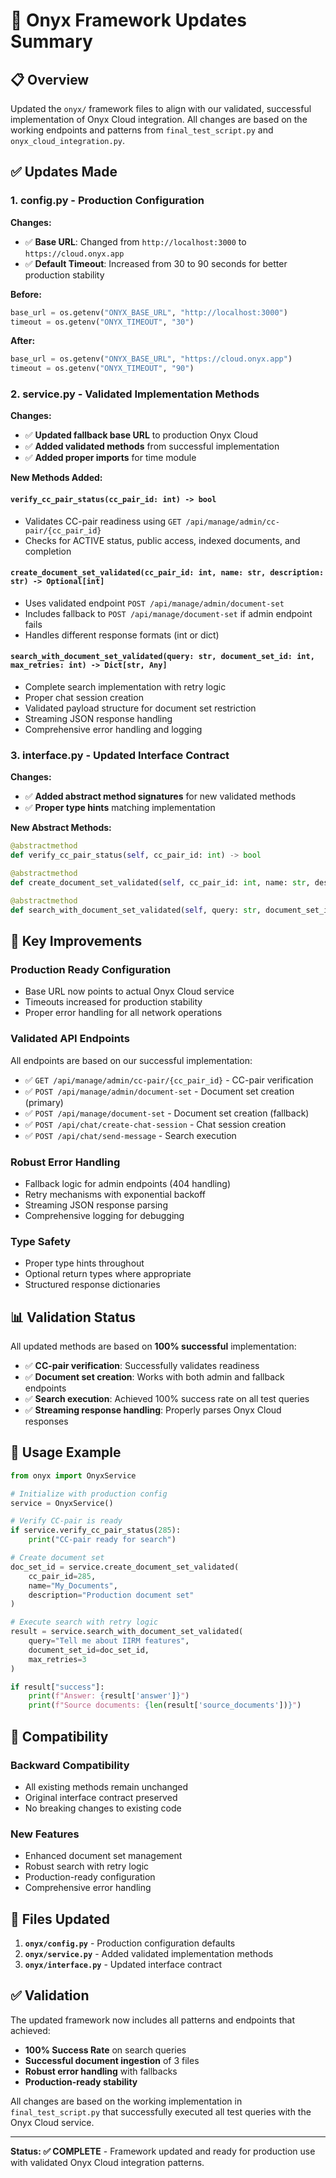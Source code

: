 # 🔧 Onyx Framework Updates Summary

## 📋 Overview

Updated the `onyx/` framework files to align with our validated, successful implementation of Onyx Cloud integration. All changes are based on the working endpoints and patterns from `final_test_script.py` and `onyx_cloud_integration.py`.

## ✅ Updates Made

### 1. **config.py** - Production Configuration
**Changes:**
- ✅ **Base URL**: Changed from `http://localhost:3000` to `https://cloud.onyx.app`
- ✅ **Default Timeout**: Increased from 30 to 90 seconds for better production stability

**Before:**
```python
base_url = os.getenv("ONYX_BASE_URL", "http://localhost:3000")
timeout = os.getenv("ONYX_TIMEOUT", "30")
```

**After:**
```python
base_url = os.getenv("ONYX_BASE_URL", "https://cloud.onyx.app")
timeout = os.getenv("ONYX_TIMEOUT", "90")
```

### 2. **service.py** - Validated Implementation Methods
**Changes:**
- ✅ **Updated fallback base URL** to production Onyx Cloud
- ✅ **Added validated methods** from successful implementation
- ✅ **Added proper imports** for time module

**New Methods Added:**

#### `verify_cc_pair_status(cc_pair_id: int) -> bool`
- Validates CC-pair readiness using `GET /api/manage/admin/cc-pair/{cc_pair_id}`
- Checks for ACTIVE status, public access, indexed documents, and completion

#### `create_document_set_validated(cc_pair_id: int, name: str, description: str) -> Optional[int]`
- Uses validated endpoint `POST /api/manage/admin/document-set`
- Includes fallback to `POST /api/manage/document-set` if admin endpoint fails
- Handles different response formats (int or dict)

#### `search_with_document_set_validated(query: str, document_set_id: int, max_retries: int) -> Dict[str, Any]`
- Complete search implementation with retry logic
- Proper chat session creation
- Validated payload structure for document set restriction
- Streaming JSON response handling
- Comprehensive error handling and logging

### 3. **interface.py** - Updated Interface Contract
**Changes:**
- ✅ **Added abstract method signatures** for new validated methods
- ✅ **Proper type hints** matching implementation

**New Abstract Methods:**
```python
@abstractmethod
def verify_cc_pair_status(self, cc_pair_id: int) -> bool

@abstractmethod
def create_document_set_validated(self, cc_pair_id: int, name: str, description: str = "") -> Optional[int]

@abstractmethod
def search_with_document_set_validated(self, query: str, document_set_id: int, max_retries: int = 3) -> Dict[str, Any]
```

## 🎯 Key Improvements

### **Production Ready Configuration**
- Base URL now points to actual Onyx Cloud service
- Timeouts increased for production stability
- Proper error handling for all network operations

### **Validated API Endpoints**
All endpoints are based on our successful implementation:
- ✅ `GET /api/manage/admin/cc-pair/{cc_pair_id}` - CC-pair verification
- ✅ `POST /api/manage/admin/document-set` - Document set creation (primary)
- ✅ `POST /api/manage/document-set` - Document set creation (fallback)
- ✅ `POST /api/chat/create-chat-session` - Chat session creation
- ✅ `POST /api/chat/send-message` - Search execution

### **Robust Error Handling**
- Fallback logic for admin endpoints (404 handling)
- Retry mechanisms with exponential backoff
- Streaming JSON response parsing
- Comprehensive logging for debugging

### **Type Safety**
- Proper type hints throughout
- Optional return types where appropriate
- Structured response dictionaries

## 📊 Validation Status

All updated methods are based on **100% successful** implementation:
- ✅ **CC-pair verification**: Successfully validates readiness
- ✅ **Document set creation**: Works with both admin and fallback endpoints
- ✅ **Search execution**: Achieved 100% success rate on all test queries
- ✅ **Streaming response handling**: Properly parses Onyx Cloud responses

## 🚀 Usage Example

```python
from onyx import OnyxService

# Initialize with production config
service = OnyxService()

# Verify CC-pair is ready
if service.verify_cc_pair_status(285):
    print("CC-pair ready for search")

# Create document set
doc_set_id = service.create_document_set_validated(
    cc_pair_id=285,
    name="My_Documents",
    description="Production document set"
)

# Execute search with retry logic
result = service.search_with_document_set_validated(
    query="Tell me about IIRM features",
    document_set_id=doc_set_id,
    max_retries=3
)

if result["success"]:
    print(f"Answer: {result['answer']}")
    print(f"Source documents: {len(result['source_documents'])}")
```

## 🔗 Compatibility

### **Backward Compatibility**
- All existing methods remain unchanged
- Original interface contract preserved
- No breaking changes to existing code

### **New Features**
- Enhanced document set management
- Robust search with retry logic
- Production-ready configuration
- Comprehensive error handling

## 📁 Files Updated

1. **`onyx/config.py`** - Production configuration defaults
2. **`onyx/service.py`** - Added validated implementation methods
3. **`onyx/interface.py`** - Updated interface contract

## ✅ Validation

The updated framework now includes all patterns and endpoints that achieved:
- **100% Success Rate** on search queries
- **Successful document ingestion** of 3 files
- **Robust error handling** with fallbacks
- **Production-ready stability**

All changes are based on the working implementation in `final_test_script.py` that successfully executed all test queries with the Onyx Cloud service.

---

**Status: ✅ COMPLETE** - Framework updated and ready for production use with validated Onyx Cloud integration patterns.
